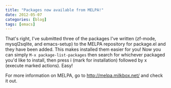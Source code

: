 ```yaml
---
title: "Packages now available from MELPA!"
date: 2012-05-07
categories: [blog]
tags: [emacs]
---
```

That's right, I've submitted three of the packages I've written (zf-mode, mysql2sqlite, and emacs-setup) to the MELPA repository for package.el and they have been added. This makes installed them easier for you! Now you can simply `M-x package-list-packages` then search for whichever packaged you'd like to install, then press i (mark for installation) followed by x (execute marked actions). Easy!

For more information on MELPA, go to http://melpa.milkbox.net/ and check it out.
